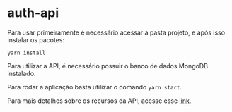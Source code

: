 # auth-api

Para usar primeiramente é necessário acessar a pasta projeto, e após isso instalar os pacotes:

`yarn install`



Para utilizar a API, é necessário possuir o banco de dados MongoDB instalado.

Para rodar a aplicação basta utilizar o comando `yarn start`.



Para mais detalhes sobre os recursos da API, acesse esse <a href="https://documenter.getpostman.com/view/17744369/UVJYHySW">link</a>.

